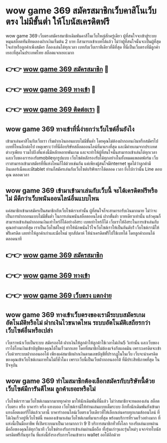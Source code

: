 # wow game 369 สมัครสมาชิกเว็บคาสิโนเว็บตรง ไม่มีขั้นต่ำ ให้โบนัสเครดิตฟรี

wow game 369 เว็บตรงสมัครสมาชิกเดิมพันคาสิโนเว็บใหญ่สักครู่เดียว ผู้ที่สนใจจะเข้าสู่ระบบหมุนสล็อตทันทีทดลองฝากเงินเริ่มต้น 2 บาท ก็สามารถเข้าเบทได้แล้ว ไม่ว่าผู้ที่สนใจนั้นจะเป็นผู้ที่สุดใจเก่าหรือลูกค้าเพิ่งสมัคร ก็ลองเล่นได้ทุกเวลา เบทกับเว็บเราทีเดียวที่ดีที่สุด ที่นี่เป็นเว็บตรงที่มีลูกค้าเยอะที่สุดในประเทศไทย สล็อตแจกเยอะมาก

## 👉👉 [wow game 369 สมัครสมาชิก](https://bit.ly/3Ckzg5n) 🎰
## 👉👉 [wow game 369 ทางเข้า](https://bit.ly/3Ckzg5n) 🎰
## 👉👉 [wow game 369 ติดต่อเรา](https://bit.ly/3Ckzg5n) 🎰

## wow game 369 ทางเข้าที่นี่ง่ายกว่าเว็บไซต์อื่นยังไง
เข้ามาเล่นคาสิโนกับเว็บเรา เริ่มฝากเงินถอนแบบไม่มีขั้นต่ำ โดยคุณไม่ต้องฝากถอนเงินหรือสมัครไปเบทที่ไหนอีกต่อไป เหตุเพราะว่าที่นี่คือบริษัทสล็อตออนไลน์ที่มาแรงที่สุด และมีค่ายเกมจากประเทศต่างๆเพียบ รวมไปถึงที่แห่งนี้มีหลักหลายพันเกม และจะทำให้ผู้ที่สนใจนั้นสามารถเข้าเล่นได้ทุกเวลา และเว็บของเรารองรับmobileทุกรูปแบบ เว็บไซต์หลักรองรับได้ทุกอย่างในทั้งหมดแพลตฟอร์ม เว็บเราสามารถเข้ามาสมัครที่ที่แห่งไหนก็ได้ด้วยเช่นกัน แค่เพียงผู้สนใจมีinternet พูดได้ว่าลูกค้ามีอินเตอร์เน็ตและมีtablet ท่านก็สมัครเล่นกับเว็บไซต์บริษัทเราได้ตลอด เวลา ยิ่งไปกว่านั้น Line ตอบคุณ ตลอดเวลา

## wow game 369 เข้ามาเข้ามาเล่นกับเว็บนี้ จะได้เครดิตฟรีหรือไม่ มีดีกว่าเว็บพนันออนไลน์อื่นแบบไหน
แค่สมาชิกเข้ามาสมัครเป็นสมาชิกกับเว็บไซต์เราเท่านั้น ผู้ที่สนใจก็จะสามารถรับเงินมากมาย ไม่ว่าจะเป็นการฝากถอนแบบไม่มีขั้นต่ำ ในการเล่นพนันสล็อตออนไลน์ ฝากขั้นต่ำ บาทเดียวเท่านั้น แล้วคุณก็สามารถเข้าเล่นฝากถอนเงินเท่าไหร่ก็ได้อย่างอิสระ เบทเท่าไหร่ก็ได้ เว็บเราให้อิสระในการเข้าเล่นกับคุณอย่างมากที่สุด เราเป็นเว็บไซต์ใหญ่ ทำให้นักพนันไว้ใจเว็บไซต์เราให้เป็นอันดับ1 เว็บไซต์เรามีให้ฟรีเครดิต เลยทำให้ลูกค้าเก่าและมือใหม่ ทุกสัปดาห์ ให้นำเครดิตฟรีไปใช้เบทได้ โดยลูกค้าถอนได้ตลอดนาที

## 👉👉 [wow game 369 สมัครสมาชิก](https://bit.ly/3Ckzg5n)
## 👉👉 [wow game 369 ทางเข้า](https://bit.ly/3Ckzg5n)
## 👉👉 [wow game 369 เว็บตรง แตกง่าย](https://bit.ly/3Ckzg5n)

## wow game 369 ทางเข้าเว็บตรงของเรามีระบบสมัครเกมอัตโนมัติหรือไม่ ฝากเงินไวขนาดไหน ระบบอัตโนมัติเสถียรกว่าเว็บไซต์อื่นหรือเปล่า
เว็บเราหน้าเว็บเป็นระบบ สมัครออโต้ ฝากเงินให้ลูกค้าให้ลูกค้าใช้เวลาไม่เกิน5 วิเท่านั้น และเว็บของเราได้โอนเงินเข้าบัญชีของคุณได้ในเร็วมากเลย โดยที่สมาชิกไม่ต้องแจ้งกับแอดมิน เพราะเครดิตจะเข้าเว็บด้วยระบบฝากถอนออโต้ เพียงแค่สมาชิกฝากเงินตามเลขบัญชีที่ปรากฏในในเว็บ เว็บจะนำเครดิตของคุณเข้าเว็บไซต์เกมภายในไม่กี่ชั่วโมง เพราะเว็บนี้เป็นเว็บฝากถอนออโต้ ที่มีประสิทธิภาพที่สุด ในปัจจุบัน

## wow game 369 ทำไมสมาชิกต้องเลือกสมัครกับบริษัทนี้ด้วย เว็บไซต์มีการันตีไหม ลูกค้าเยอะหรือไม่
เว็บไซต์เรารวมเว็บไซต์เกมมากมายทุกค่าย มาให้นักเดิมพันที่นี่แล้ว ไม่ว่าสมาชิกจะทดลองเล่น สล็อตเว็บตรง หรือ บาคาร่า หรือ แทงบอล เว็บไซต์เรามีให้ท่านเล่นแบบเต็มระบบ อีกทั้งนักเดิมพันยังเข้ามาแทงล็อตเตอร์รี่ได้แล้วเวลานี้ บาคาร่าออนไลน์เว็บตรงเว็บเดียวที่ให้เลือกเล่นครบทุกเกมส์ออนไลน์ ที่ได้เงินเร็วอยู่ที่เว็บไซต์นี้ ทดลองเข้ามาเล่นเว็บไซต์เกมที่มาแรงที่สุด พร้อมบริการที่รวดเร็วอย่างมาก ที่แห่งนี้เป็นมืออาชีพ ที่เปิดระบบมาเป็นเวลามากกว่า 9 ปี บริการสมาชิกทั่วทั้งโลก รองรับเล่นเบทผ่านมือถือของคุณได้ทุกวินาที เว็บไซต์รองรับการเข้าเล่นผ่านมือถือ ทั้งรุ่นเก่าๆและรุ่นใหม่ๆ แจกจ่ายโบนัสเครดิตฟรีกันทุกวัน ที่แห่งนี้ยังรองรับการโอนเข้าทาง wallet ออโต้อีกด้วย

